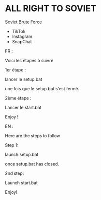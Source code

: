 # ALL RIGHT TO SOVIET
Soviet Brute Force

- TikTok
- Instagram
- SnapChat


FR :


Voici les étapes à suivre

1er étape :

lancer le setup.bat

une fois que le setup.bat s'est fermé.

2ème étape :

Lancer le start.bat

Enjoy !

EN :


Here are the steps to follow

Step 1:

launch setup.bat

once setup.bat has closed.

2nd step:

Launch start.bat

Enjoy!
